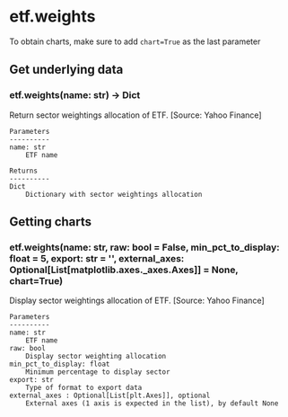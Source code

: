 # etf.weights

To obtain charts, make sure to add `chart=True` as the last parameter

## Get underlying data 
### etf.weights(name: str) -> Dict

Return sector weightings allocation of ETF. [Source: Yahoo Finance]

    Parameters
    ----------
    name: str
        ETF name

    Returns
    ----------
    Dict
        Dictionary with sector weightings allocation

## Getting charts 
### etf.weights(name: str, raw: bool = False, min_pct_to_display: float = 5, export: str = '', external_axes: Optional[List[matplotlib.axes._axes.Axes]] = None, chart=True)

Display sector weightings allocation of ETF. [Source: Yahoo Finance]

    Parameters
    ----------
    name: str
        ETF name
    raw: bool
        Display sector weighting allocation
    min_pct_to_display: float
        Minimum percentage to display sector
    export: str
        Type of format to export data
    external_axes : Optional[List[plt.Axes]], optional
        External axes (1 axis is expected in the list), by default None
